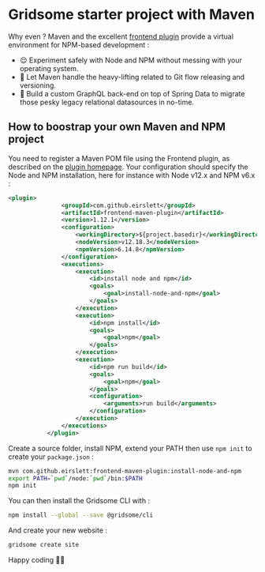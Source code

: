 # Gridsome starter project with Maven

Why even ? Maven and the excellent [frontend plugin](https://github.com/eirslett/frontend-maven-plugin) provide a virtual environment for NPM-based development : 
* :relieved: Experiment safely with Node and NPM without messing with your operating system.
* :muscle: Let Maven handle the heavy-lifting related to Git flow releasing and versioning.
* :rocket: Build a custom GraphQL back-end on top of Spring Data to migrate those pesky legacy relational datasources in no-time.

## How to boostrap your own Maven and NPM project

You need to register a Maven POM file using the Frontend plugin, as described on the [plugin homepage](https://github.com/eirslett/frontend-maven-plugin). Your configuration should specify the Node and NPM installation, here for instance with Node v12.x and NPM v6.x :

```xml
<plugin>
               <groupId>com.github.eirslett</groupId>
               <artifactId>frontend-maven-plugin</artifactId>
               <version>1.12.1</version>
               <configuration>
                   <workingDirectory>${project.basedir}</workingDirectory>
                   <nodeVersion>v12.18.3</nodeVersion>
                   <npmVersion>6.14.8</npmVersion>
               </configuration>
               <executions>
                   <execution>
                       <id>install node and npm</id>
                       <goals>
                           <goal>install-node-and-npm</goal>
                       </goals>
                   </execution>
                   <execution>
                       <id>npm install</id>
                       <goals>
                           <goal>npm</goal>
                       </goals>
                   </execution>
                   <execution>
                       <id>npm run build</id>
                       <goals>
                           <goal>npm</goal>
                       </goals>
                       <configuration>
                           <arguments>run build</arguments>
                       </configuration>
                   </execution>
               </executions>
           </plugin>

```

Create a source folder, install NPM, extend your PATH then use ``npm init`` to create your ``package.json`` :

```bash
mvn com.github.eirslett:frontend-maven-plugin:install-node-and-npm
export PATH=`pwd`/node:`pwd`/bin:$PATH
npm init
```

You can then install the Gridsome CLI with :

```bash
npm install --global --save @gridsome/cli
```

And create your new website :
```bash
gridsome create site
```

Happy coding 🎉🙌
